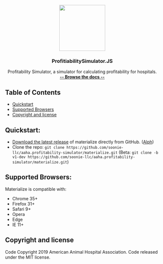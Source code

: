 <p align="center">
  <a href="https://www.aaha.org">
    <img src="https://www.aaha.org/graphics/design/logos/aahalogo.png" width="150">
  </a>
</p>

<h3 align="center">ProfitiabilitySimulator.JS</h3>

<p align="center">
  Profitability Simulator, a simulator for calculating profitability for hospitals.
  <br>
  <a href="http://materializecss.com/"><strong>-- Browse the docs --</strong></a>
  <br>
</p>

## Table of Contents
- [Quickstart](#quickstart)
- [Supported Browsers](#supported-browsers)
- [Copyright and license](#copyright-and-license)

## Quickstart:
- [Download the latest release](https://github.com/soonie-llc/aaha.profitability-simulator) of materialize directly from GitHub. ([Alph](https://github.com/soonie-llc/aaha.profitability-simulator))
- Clone the repo: `git clone https://github.com/soonie-llc/aaha.profitability-simulator/materialize.git` (Beta: `git clone -b v1-dev https://github.com/soonie-llc/aaha.profitability-simulator/materialize.git`)

## Supported Browsers:
Materialize is compatible with:

- Chrome 35+
- Firefox 31+
- Safari 9+
- Opera
- Edge
- IE 11+
## Copyright and license
Code Copyright 2019 American Animal Hospital Association. Code released under the MIT license.
